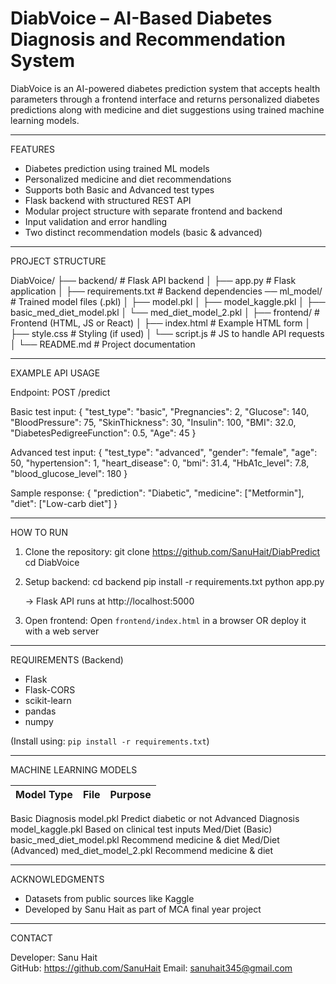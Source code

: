 # DiabVoice – AI-Based Diabetes Diagnosis and Recommendation System

DiabVoice is an AI-powered diabetes prediction system that accepts health parameters through a frontend interface and returns personalized diabetes predictions along with medicine and diet suggestions using trained machine learning models.

---

FEATURES

- Diabetes prediction using trained ML models
- Personalized medicine and diet recommendations
- Supports both Basic and Advanced test types
- Flask backend with structured REST API
- Modular project structure with separate frontend and backend
- Input validation and error handling
- Two distinct recommendation models (basic & advanced)

---

PROJECT STRUCTURE

DiabVoice/
├── backend/                    # Flask API backend
│   ├── app.py                 # Flask application
│   ├── requirements.txt       # Backend dependencies
── ml_model/              # Trained model files (.pkl)
│    ├── model.pkl
│    ├── model_kaggle.pkl
│    ├── basic_med_diet_model.pkl
│    └── med_diet_model_2.pkl
│
├── frontend/                  # Frontend (HTML, JS or React)
│   ├── index.html             # Example HTML form
│   ├── style.css              # Styling (if used)
│   └── script.js              # JS to handle API requests
│
└── README.md                  # Project documentation

---

EXAMPLE API USAGE

Endpoint: POST /predict

Basic test input:
{
  "test_type": "basic",
  "Pregnancies": 2,
  "Glucose": 140,
  "BloodPressure": 75,
  "SkinThickness": 30,
  "Insulin": 100,
  "BMI": 32.0,
  "DiabetesPedigreeFunction": 0.5,
  "Age": 45
}

Advanced test input:
{
  "test_type": "advanced",
  "gender": "female",
  "age": 50,
  "hypertension": 1,
  "heart_disease": 0,
  "bmi": 31.4,
  "HbA1c_level": 7.8,
  "blood_glucose_level": 180
}

Sample response:
{
  "prediction": "Diabetic",
  "medicine": ["Metformin"],
  "diet": ["Low-carb diet"]
}

---

HOW TO RUN

1. Clone the repository:
   git clone https://github.com/SanuHait/DiabPredict
   cd DiabVoice

2. Setup backend:
   cd backend
   pip install -r requirements.txt
   python app.py

   → Flask API runs at http://localhost:5000

3. Open frontend:
   Open `frontend/index.html` in a browser OR deploy it with a web server

---

REQUIREMENTS (Backend)

- Flask
- Flask-CORS
- scikit-learn
- pandas
- numpy

(Install using: `pip install -r requirements.txt`)

---

MACHINE LEARNING MODELS

Model Type           | File                             | Purpose
---------------------|----------------------------------|-------------------------------
Basic Diagnosis       model.pkl                          Predict diabetic or not
Advanced Diagnosis    model_kaggle.pkl                   Based on clinical test inputs
Med/Diet (Basic)      basic_med_diet_model.pkl           Recommend medicine & diet
Med/Diet (Advanced)   med_diet_model_2.pkl               Recommend medicine & diet

---

ACKNOWLEDGMENTS

- Datasets from public sources like Kaggle
- Developed by Sanu Hait as part of MCA final year project

---

CONTACT

Developer: Sanu Hait  
GitHub: https://github.com/SanuHait 
Email: sanuhait345@gmail.com
